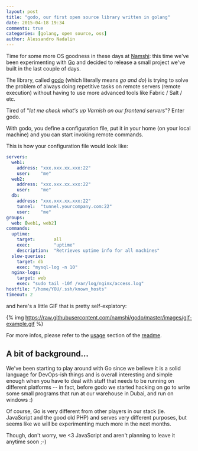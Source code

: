 ```yaml
---
layout: post
title: "godo, our first open source library written in golang"
date: 2015-04-18 19:34
comments: true
categories: [golang, open source, oss]
author: Alessandro Nadalin
---
```


Time for some more OS goodness in these days at
[Namshi](https://www.namshi.com): this time we've
been experimenting with [Go](http://golang.org/)
and decided to release a small project we've built
in the last couple of days.

<!-- more -->

The library, called [godo](https://github.com/namshi/godo)
(which literally means *go and do*) is trying to
solve the problem of always doing repetitive tasks
on remote servers (remote execution) without having
to use more advanced tools like Fabric / Salt / etc.

Tired of "*let me check what's up Varnish on our frontend servers*"? Enter godo.

With godo, you define a configuration file, put it in your
home (on your local machine) and you can start invoking
remote commands.

This is how your configuration file would look like:

``` yaml ~/godo.yml
servers:
  web1:
    address: "xxx.xxx.xx.xxx:22"
    user:    "me"
  web2:
    address: "xxx.xxx.xx.xxx:22"
    user:    "me"
  db:
    address: "xxx.xxx.xx.xxx:22"
    tunnel:  "tunnel.yourcompany.com:22"
    user:    "me"
groups:
  web: [web1, web2]
commands:
  uptime:
    target:       all
    exec:         "uptime"  
    description:  "Retrieves uptime info for all machines"  
  slow-queries:
    target: db
    exec: "mysql-log -n 10"
  nginx-logs:
    target: web
    exec: "sudo tail -10f /var/log/nginx/access.log"
hostfile: "/home/YOU/.ssh/known_hosts"
timeout: 2
```

and here's a little GIF that is pretty self-explatory:

{% img https://raw.githubusercontent.com/namshi/godo/master/images/gif-example.gif %}

For more infos, please refer to the [usage](https://github.com/namshi/godo#usage) section of the [readme](https://github.com/namshi/godo).

## A bit of background...

We've been starting to play around with Go since we believe it
is a solid language for DevOps-ish things and is overall interesting
and simple enough when you have to deal with stuff that needs
to be running on different platforms -- in fact, before godo
we started hacking on go to write some small programs that run
at our warehouse in Dubai, and run on windows :)

Of course, Go is very different from other players in our stack
(ie. JavaScript and the good old PHP) and serves very different
purposes, but seems like we will be experimenting much more in the
next months.

Though, don't worry, we <3 JavaScript and aren't planning to
leave it anytime soon ;-)















